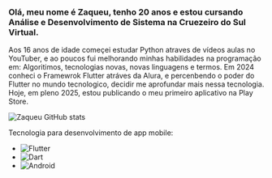 ### Olá, meu nome é Zaqueu, tenho 20 anos e estou cursando Análise e Desenvolvimento de Sistema na Cruezeiro do Sul Virtual.
Aos 16 anos de idade começei estudar Python atraves de vídeos aulas no YouTuber, e ao poucos fui melhorando minhas habilidades na programação em: Algoritimos, tecnologias novas, novas linguagens e termos. Em 2024 conheci o Framewrok Flutter atráves da Alura, e percenbendo o poder do Flutter no mundo tecnologico, decidir me aprofundar mais nessa tecnologia. Hoje, em pleno 2025, estou publicando o meu primeiro aplicativo na Play Store.

![Zaqueu GitHub stats](https://github-readme-stats.vercel.app/api?username=Zaqueu-Dev-Dias&show_icons=true&theme=radical)

Tecnologia para desenvolvimento de app mobile:
* ![Flutter](	https://img.shields.io/badge/Flutter-02569B?)
* ![Dart](	https://img.shields.io/badge/Dart-0175C2?)
* ![Android](https://img.shields.io/badge/Android-3DDC84?style=for-)




